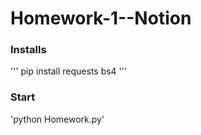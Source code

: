 # Homework-1--Notion

### Installs
'''
pip install requests bs4
'''

### Start
'python Homework.py'
